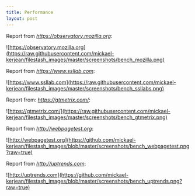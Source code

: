 ```yaml
---
title: Performance
layout: post
---
```


Report from *https://observatory.mozilla.org*:

![https://observatory.mozilla.org](https://raw.githubusercontent.com/mickael-kerjean/filestash_images/master/screenshots/bench_mozilla.png)

Report from *https://www.ssllab.com*:

![https://www.ssllab.com](https://raw.githubusercontent.com/mickael-kerjean/filestash_images/master/screenshots/bench_ssllabs.png)

Report from: *https://gtmetrix.com/*:

![https://gtmetrix.com/](https://raw.githubusercontent.com/mickael-kerjean/filestash_images/master/screenshots/bench_gtmetrix.png)

Report from *http://webpagetest.org*:

![http://webpagetest.org](https://github.com/mickael-kerjean/filestash_images/blob/master/screenshots/bench_webpagetest.png?raw=true)

Report from *http://uptrends.com*:

![http://uptrends.com](https://github.com/mickael-kerjean/filestash_images/blob/master/screenshots/bench_uptrends.png?raw=true)
